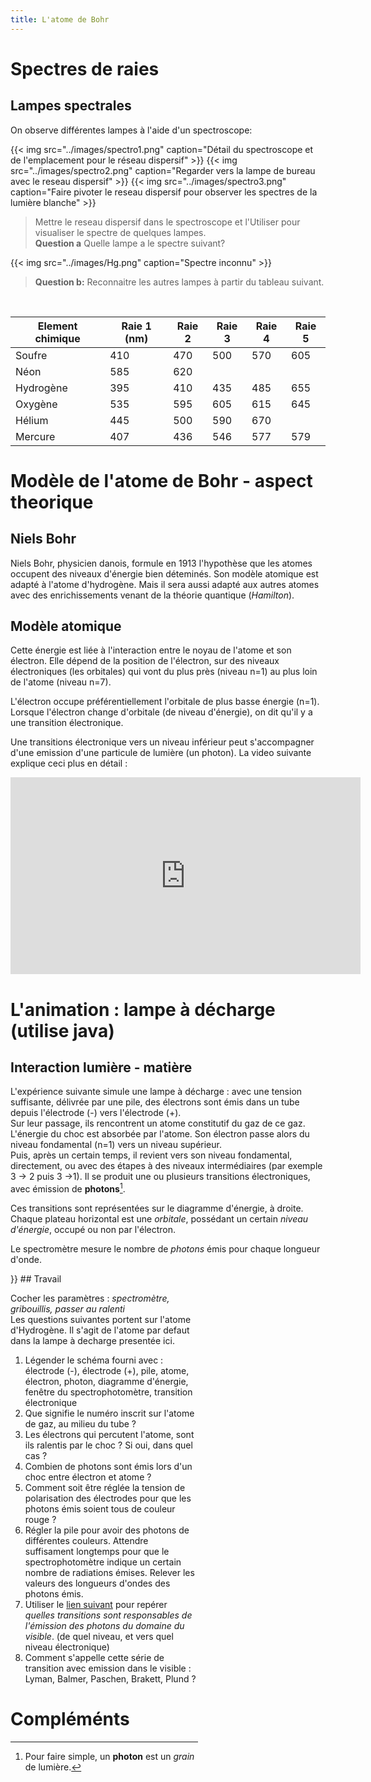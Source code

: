 ```yaml
---
title: L'atome de Bohr
---
```

# Spectres de raies 
## Lampes spectrales 
On observe différentes lampes à l'aide d'un spectroscope:

{{< img src="../images/spectro1.png" caption="Détail du spectroscope et de l'emplacement pour le réseau dispersif" >}}
{{< img src="../images/spectro2.png" caption="Regarder vers la lampe de bureau avec le reseau dispersif" >}}
{{< img src="../images/spectro3.png" caption="Faire pivoter le reseau dispersif pour observer les spectres de la lumière blanche" >}}
> Mettre le reseau dispersif dans le spectroscope et l'Utiliser pour visualiser le spectre de quelques lampes.<br> 
**Question a** Quelle lampe a le spectre suivant?

{{< img src="../images/Hg.png" caption="Spectre inconnu" >}}

> **Question b:** Reconnaitre les autres lampes à partir du tableau suivant. 

<br>

| Element chimique | Raie 1  (nm)| Raie 2 | Raie 3 | Raie 4 | Raie 5 |
| --- | --- | --- | --- | --- | --- |
| Soufre | 410 | 470 | 500 | 570 | 605 |
| Néon | 585 | 620 | | | | 
| Hydrogène | 395 | 410 | 435 | 485 | 655 |
| Oxygène | 535 | 595 | 605 | 615 | 645 |
| Hélium | 445 | 500 | 590 | 670 | | 
| Mercure | 407 | 436 | 546 | 577 | 579 |


# Modèle de l'atome de Bohr - aspect theorique
## Niels Bohr
Niels Bohr, physicien danois, formule en 1913 l'hypothèse que les atomes occupent des niveaux d'énergie bien déteminés.
Son modèle atomique est adapté à l'atome d'hydrogène. Mais il sera aussi adapté aux autres atomes avec des enrichissements venant de la théorie quantique (*Hamilton*).

## Modèle atomique
Cette énergie est liée à l'interaction entre le noyau de l'atome et son électron.
Elle dépend de la position de l'électron, sur des niveaux électroniques (les orbitales) qui vont du plus près (niveau n=1) au plus loin de l'atome (niveau n=7).

L'électron occupe préférentiellement l'orbitale de plus basse énergie (n=1).
Lorsque l'électron change d'orbitale (de niveau d'énergie), on dit qu'il y a une transition électronique.

Une transitions électronique vers un niveau inférieur peut s'accompagner d'une emission d'une particule de lumière (un photon). La video suivante explique ceci plus en détail : 

<iframe width="560" height="315" src="https://www.youtube.com/embed/aoT8HHLRrSQ" frameborder="0" allow="accelerometer; autoplay; encrypted-media; gyroscope; picture-in-picture" allowfullscreen></iframe>


# L'animation : lampe à décharge (utilise java)
## Interaction lumière - matière
L'expérience suivante simule une lampe à décharge : avec une tension suffisante, délivrée par une pile, des électrons sont émis dans un tube depuis l'électrode (-) vers l'électrode (+). <br>
Sur leur passage, ils rencontrent un atome constitutif du gaz de ce gaz.
L'énergie du choc est absorbée par l'atome. Son électron passe alors du niveau fondamental (n=1) vers un niveau supérieur.<br>
Puis, après un certain temps, il revient vers son niveau fondamental, directement, ou avec des étapes à des niveaux intermédiaires (par exemple 3 -> 2 puis 3 ->1). Il se produit une ou plusieurs transitions électroniques, avec émission de **photons**[^1]. 

Ces transitions sont représentées sur le diagramme d'énergie, à droite. Chaque plateau horizontal est une *orbitale*, possédant un certain *niveau d'énergie*, occupé ou non par l'électron.

Le spectromètre mesure le nombre de *photons* émis pour chaque longueur d'onde.
 
 
 <div style="position: relative; width: 300px; height: 197px;"{{< a link="https://phet.colorado.edu/sims/discharge-lamps/discharge-lamps_fr.jar" caption="" >}} 
## Travail
 
 Cocher les paramètres : *spectromètre, gribouillis, passer au ralenti*
<br>
 Les questions suivantes portent sur l'atome d'Hydrogène. Il s'agit de l'atome par defaut dans la lampe à decharge presentée ici.

 1. Légender le schéma fourni avec : électrode (-), électrode (+), pile, atome, électron, photon, diagramme d'énergie, fenêtre du spectrophotomètre, transition électronique
 2. Que signifie le numéro inscrit sur l'atome de gaz, au milieu du tube ?
 3. Les électrons qui percutent l'atome, sont ils ralentis par le choc ? Si oui, dans quel cas ?
 4. Combien de photons sont émis lors d'un choc entre électron et atome ?
 5. Comment soit être réglée la tension de polarisation des électrodes pour que les photons émis soient tous de couleur rouge ?
 6. Régler la pile pour avoir des photons de différentes couleurs. Attendre suffisament longtemps pour que le spectrophotomètre indique un certain nombre de radiations émises. Relever les valeurs des longueurs d'ondes des photons émis.
 7. Utiliser le [lien suivant](http://ressources.univ-lemans.fr/AccesLibre/UM/Pedago/physique/02/divers/raiehydro.html) pour repérer *quelles transitions sont responsables de l'émission des photons du domaine du visible*. (de quel niveau, et vers quel niveau électronique)
 8. Comment s'appelle cette série de transition avec emission dans le visible : Lyman, Balmer, Paschen, Brakett, Plund ?
 
 # Compléménts
 [^1]: Pour faire simple, un **photon** est un *grain* de lumière.